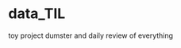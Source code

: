  # data_TIL
toy project dumster and daily review of everything
 
 
 
 
  
   
 
    
 
 
 
  
 
  
 
 
 
 
 
 
  
 
 
